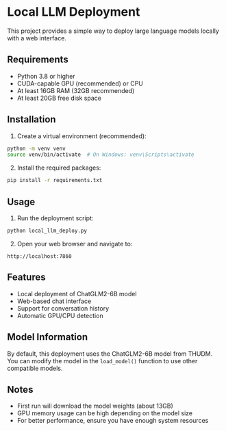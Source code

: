 # Local LLM Deployment

This project provides a simple way to deploy large language models locally with a web interface.

## Requirements

- Python 3.8 or higher
- CUDA-capable GPU (recommended) or CPU
- At least 16GB RAM (32GB recommended)
- At least 20GB free disk space

## Installation

1. Create a virtual environment (recommended):
```bash
python -m venv venv
source venv/bin/activate  # On Windows: venv\Scripts\activate
```

2. Install the required packages:
```bash
pip install -r requirements.txt
```

## Usage

1. Run the deployment script:
```bash
python local_llm_deploy.py
```

2. Open your web browser and navigate to:
```
http://localhost:7860
```

## Features

- Local deployment of ChatGLM2-6B model
- Web-based chat interface
- Support for conversation history
- Automatic GPU/CPU detection

## Model Information

By default, this deployment uses the ChatGLM2-6B model from THUDM. You can modify the model in the `load_model()` function to use other compatible models.

## Notes

- First run will download the model weights (about 13GB)
- GPU memory usage can be high depending on the model size
- For better performance, ensure you have enough system resources 